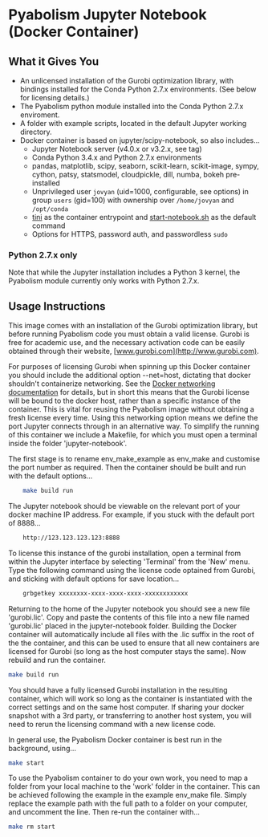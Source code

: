 # Pyabolism Jupyter Notebook (Docker Container)

## What it Gives You

* An unlicensed installation of the Gurobi optimization library, with bindings installed for the Conda Python 2.7.x environments. (See below for licensing details.)
* The Pyabolism python module installed into the Conda Python 2.7.x enviroment.
* A folder with example scripts, located in the default Jupyter working directory.
* Docker container is based on jupyter/scipy-notebook, so also includes...
    * Jupyter Notebook server (v4.0.x or v3.2.x, see tag)
    * Conda Python 3.4.x and Python 2.7.x environments
    * pandas, matplotlib, scipy, seaborn, scikit-learn, scikit-image, sympy, cython, patsy, statsmodel, cloudpickle, dill, numba, bokeh pre-installed
    * Unprivileged user `jovyan` (uid=1000, configurable, see options) in group `users` (gid=100) with ownership over `/home/jovyan` and `/opt/conda`
    * [tini](https://github.com/krallin/tini) as the container entrypoint and [start-notebook.sh](../minimal-notebook/start-notebook.sh) as the default command
    * Options for HTTPS, password auth, and passwordless `sudo`

### Python 2.7.x only

Note that while the Jupyter installation includes a Python 3 kernel, the Pyabolism module currently only works with Python 2.7.x.

## Usage Instructions

This image comes with an installation of the Gurobi optimization library, but before running Pyabolism code you must obtain a valid license. Gurobi is free for academic use, and the necessary activation code can be easily obtained through their website, [www.gurobi.com](http://www.gurobi.com).

For purposes of licensing Gurobi when spinning up this Docker container you should include the additional option --net=host, dictating that docker shouldn't containerize networking. See the [Docker networking documentation](https://docs.docker.com/articles/networking/) for details, but in short this means that the Gurobi license will be bound to the docker host, rather than a specific instance of the container. This is vital for reusing the Pyabolism image without obtaining a fresh license every time. Using this networking option means we define the port Jupyter connects through in an alternative way. To simplify the running of this container we include a Makefile, for which you must open a terminal inside the folder 'jupyter-notebook'.

The first stage is to rename env_make_example as env_make and customise the port number as required. Then the container should be built and run with the default options...
```bash
    make build run
```

The Jupyter notebook should be viewable on the relevant port of your docker machine IP address. For example, if you stuck with the default port of 8888...

```bash
    http://123.123.123.123:8888
```

To license this instance of the gurobi installation, open a terminal from within the Jupyter interface by selecting 'Terminal' from the 'New' menu. Type the following command using the license code optained from Gurobi, and sticking with default options for save location...

```bash
    grbgetkey xxxxxxxx-xxxx-xxxx-xxxx-xxxxxxxxxxxx
```

Returning to the home of the Jupyter notebook you should see a new file 'gurobi.lic'. Copy and paste the contents of this file into a new file named 'gurobi.lic' placed in the jupyter-notebook folder. Building the Docker container will automatically include all files with the .lic suffix in the root of the the container, and this can be used to ensure that all new containers are licensed for Gurobi (so long as the host computer stays the same). Now rebuild and run the container.
```bash
make build run
```

You should have a fully licensed Gurobi installation in the resulting container, which will work so long as the container is instantiated with the correct settings and on the same host computer. If sharing your docker snapshot with a 3rd party, or transferring to another host system, you will need to rerun the licensing command with a new license code.

In general use, the Pyabolism Docker container is best run in the background, using...
```bash
make start
```

To use the Pyabolism container to do your own work, you need to map a folder from your local machine to the 'work' folder in the container. This can be achieved following the example in the example env_make file. Simply replace the example path with the full path to a folder on your computer, and uncomment the line. Then re-run the container with...
```bash
make rm start
```
